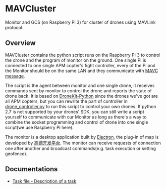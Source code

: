 # MAVCluster

Monitor and GCS (on Raspberry Pi 3) for cluster of drones using MAVLink protocol.

## Overview

MAVCluster contains the python script runs on the Raspberry Pi 3 to control the drone and the program of monitor on the ground. One single Pi is connected to one single APM copter's fight controller, every of the Pi and the Monitor should be on the same LAN and they communicate with [MAVC message](/docs/MAVC_Message.md).

The script is the agent between monitor and one single drone, it receives commands sent by monitor to control the drone and reports the state of drone back. It is based on [DroneKit-Python](https://github.com/dronekit/dronekit-python/blob/master) since the drones we've got are all APM copters, but you can rewrite the part of controller in  [drone_controller.py](/Pi/drone_controller.py) to run this script to control your own drones. If python 2.7 is not supported by your drones' SDK, you can still write a script yourself to communicate with our Monitor as long as there's a way to combine the socket programming and control of drone into one single script(we use Raspberry Pi here).

The monitor is a desktop application built by [Electron](https://github.com/electron/electron), the plug-in of map is developed by [高德开发平台](https://lbs.amap.com/api/javascript-api/summary/). The monitor can receive requests of connection one after another and broadcast commands(e.g. task execution or setting geofence).

## Documentations

* [Task file - Description of a task](/docs/task_file.md)